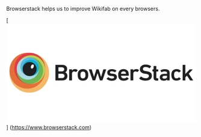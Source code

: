 Browserstack helps us to improve Wikifab on every browsers.

[![browserstack logo](/docs/browserstack-logo-600x315.png)]
(https://www.browserstack.com)